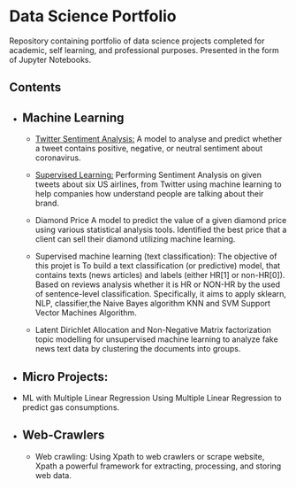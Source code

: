 # Data Science Portfolio
Repository containing portfolio of data science projects completed for academic, self learning, and professional purposes. Presented in the form of Jupyter Notebooks.

## Contents
- ## Machine Learning

   - [Twitter Sentiment Analysis:](https://github.com/Sadou14/Data-Science-Portfolio/blob/master/Twitter_Sentiment_Analysis.ipynb) A          model to analyse and predict whether a tweet contains positive, negative, or neutral sentiment about coronavirus.

   - [Supervised Learning:](https://github.com/Sadou14/Data-Science-Portfolio/blob/master/Sentiment_analysis.ipynb) Performing Sentiment      Analysis on given tweets about six US airlines, from Twitter using machine learning to      help companies how understand people        are talking about their brand.

   - Diamond Price A model to predict the value of a given diamond price using various statistical analysis tools. Identified the best        price that a client can sell their diamond utilizing machine learning.

   - Supervised machine learning (text classification): The objective of this projet is To build a text classification (or predictive)       model, that contains texts (news articles) and labels (either HR[1] or non-HR[0]). Based on reviews analysis whether it is HR or         NON-HR by the used of sentence-level classification. Specifically, it aims to apply sklearn, NLP, classifier,the Naive Bayes             algorithm KNN and SVM Support Vector Machines Algorithm. 

  - Latent Dirichlet Allocation and Non-Negative Matrix factorization topic modelling for unsupervised machine learning to analyze fake     news  text data by clustering the documents into groups.

- ## Micro Projects:

- ML with Multiple Linear Regression Using Multiple Linear Regression to predict gas consumptions.

- ## Web-Crawlers

  - Web crawling: Using Xpath to web crawlers or scrape website, Xpath a powerful framework for extracting, processing, and storing web     data.

